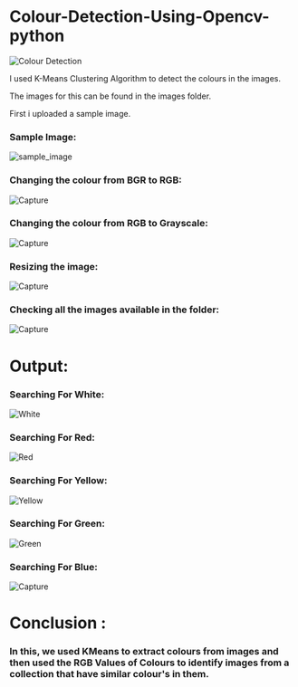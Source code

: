 # Colour-Detection-Using-Opencv-python

![Colour Detection](https://user-images.githubusercontent.com/59309459/102706972-ae456380-42bc-11eb-94df-81d546538b96.jpeg)

I used K-Means Clustering Algorithm to detect the colours in the images.

The images for this can be found in the images folder.

First i uploaded a sample image.

### Sample Image:

![sample_image](https://user-images.githubusercontent.com/59309459/102719996-6b64a980-4317-11eb-8d13-e6a0fe7fde8e.jpg)

### Changing the colour from BGR to RGB:

![Capture](https://user-images.githubusercontent.com/59309459/102720053-df06b680-4317-11eb-8288-34e228f33e57.PNG)

### Changing the colour from RGB to Grayscale:

![Capture](https://user-images.githubusercontent.com/59309459/102720074-fa71c180-4317-11eb-9d92-3755cfddaa30.PNG)

### Resizing the image:

![Capture](https://user-images.githubusercontent.com/59309459/102720085-17a69000-4318-11eb-9a19-70a5e4967e96.PNG)

### Checking all the images available in the folder:

![Capture](https://user-images.githubusercontent.com/59309459/102720104-445aa780-4318-11eb-95e1-d2f535920be4.PNG)

# Output:

### Searching For White:

![White](https://user-images.githubusercontent.com/59309459/102720169-c0ed8600-4318-11eb-9c08-a3378454faa5.PNG)

### Searching For Red:

![Red](https://user-images.githubusercontent.com/59309459/102720168-c0ed8600-4318-11eb-805c-d61b45d2bb9a.PNG)

### Searching For Yellow:

![Yellow](https://user-images.githubusercontent.com/59309459/102720170-c1861c80-4318-11eb-99ac-a2046738dfab.PNG)

### Searching For Green:

![Green](https://user-images.githubusercontent.com/59309459/102720166-be8b2c00-4318-11eb-822f-aade2048efeb.PNG)

### Searching For Blue:

![Capture](https://user-images.githubusercontent.com/59309459/102720172-c21eb300-4318-11eb-86ae-6a0c2df36f93.PNG)

# Conclusion :

### In this, we used KMeans to extract colours from images and then used the RGB Values of Colours to identify images from a collection that have similar colour's in them.
